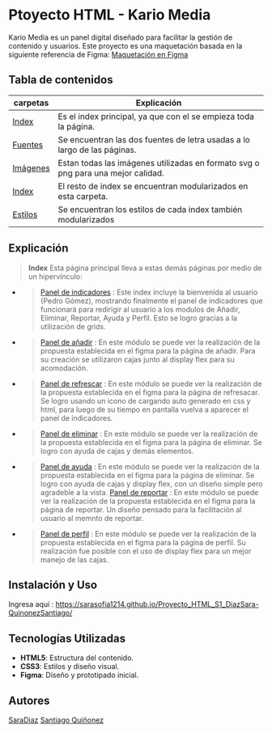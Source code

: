 # Ptoyecto HTML - Kario Media
Kario Media es un panel digital diseñado para facilitar la gestión de contenido y usuarios. Este proyecto es una maquetación basada en la siguiente referencia de Figma:
[Maquetación en Figma](https://www.figma.com/design/pQHRYzyZCa3SCD7ZkdgiWu/maquetacion1?node-id=3-2&t=ZIjsMojJ1rcmb7Vj-1)


## Tabla de contenidos
| carpetas          | Explicación  |
|--             |--            |
| [Index](index.html) |Es el index principal, ya que con el se empieza toda la página.  |
| [Fuentes](fonts) |Se encuentran las dos fuentes de letra usadas a lo largo de las páginas.  |
| [Imágenes](images) | Estan todas las imágenes utilizadas en formato svg o png para una mejor calidad. |
| [Index](index) |El resto de index se encuentran modularizados en esta carpeta.|
| [Estilos](style) | Se encuentran los estilos de cada index también modularizados |




## Explicación
>**Index** Esta página principal lleva a estas demás páginas por medio de un hipervínculo:
- > [Panel de indicadores](index/index2.html) : Este index incluye la bienvenida al usuario (Pedro Gómez), mostrando finalmente el panel de indicadores que funcionará para redirigir al usuario a los modulos de Añadir, Eliminar, Reportar, Ayuda y Perfil. Esto se logro gracias a la utilización de grids.
- > [Panel de añadir](index/index3.html) : En este módulo se puede ver la realización de la propuesta establecida en el figma para la página de añadir. Para su creación se utilizaron cajas junto al display flex para su acomodación.
- > [Panel de refrescar](index/index4.html) : En este módulo se puede ver la realización de la propuesta establecida en el figma para la página de refresacar. Se logro usando un icono de cargando auto generado en css y html, para luego de su tiempo en pantalla vuelva a aparecer el panel de indicadores.
- > [Panel de eliminar](index/index5.html) : En este módulo se puede ver la realización de la propuesta establecida en el figma para la página de eliminar. Se logro con ayuda de cajas y demás elementos.
- > [Panel de ayuda](index/index6.html) : En este módulo se puede ver la realización de la propuesta establecida en el figma para la página de eliminar. Se logro con ayuda de cajas y display flex, con un diseño simple pero agradeble a la vista.
  > [Panel de reportar](index/index7.html) :  En este módulo se puede ver la realización de la propuesta establecida en el figma para la página de reportar. Un diseño pensado para la facilitación al usuario al memnto de reportar.
- > [Panel de perfil](index/index8.html) :  En este módulo se puede ver la realización de la propuesta establecida en el figma para la página de perfil. Su realización fue posible con el uso de display flex para un mejor manejo de las cajas.

## Instalación y Uso

Ingresa aquí : https://sarasofia1214.github.io/Proyecto_HTML_S1_DiazSara-QuinonezSantiago/

## Tecnologías Utilizadas

- **HTML5**: Estructura del contenido.
- **CSS3**: Estilos y diseño visual.
- **Figma**: Diseño y prototipado inicial.

## Autores

[SaraDiaz](https://github.com/Sarasofia1214)
[Santiago Quiñonez](https://github.com/Santi1718)


